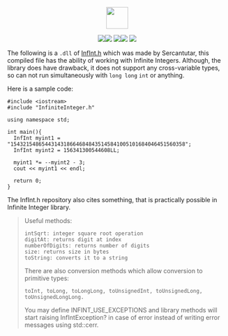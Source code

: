 <p align="center"><img src="https://img.shields.io/badge/INFINITE%20-INTEGER-blue?style=for-the-badge&logo=appveyor" height="50"></p>
<p align="center"><img src="https://img.shields.io/github/issues/AitzazImtiaz/InfiniteInteger?style=social&logo=appveyor"><img src="https://img.shields.io/github/forks/AitzazImtiaz/InfiniteInteger?style=social&logo=appveyor"> <img src="https://img.shields.io/github/stars/AitzazImtiaz/InfiniteInteger?style=social&logo=appveyor"><img src="https://img.shields.io/github/license/AitzazImtiaz/InfiniteInteger?style=social&logo=appveyor"> <img src="https://img.shields.io/twitter/url?url=https%3A%2F%2Fgithub.com%2FAitzazImtiaz%2FInfiniteInteger"></p>

The following is a ```.dll``` of [InfInt.h](https://github.com/sercantutar/infint/blob/master/InfInt.h) which was made by Sercantutar, this compiled file has the ability of working with Infinite Integers. Although, the library does have drawback, it does not support any cross-variable types, so can not run simultaneously with ```long long``` ```int``` or anything.

Here is a sample code:
```
#include <iostream>
#include "InfiniteInteger.h"

using namespace std;

int main(){
  InfInt myint1 = "15432154865443143186646848435145841005101684046451560358";
  InfInt myint2 = 156341300544608LL;

  myint1 *= --myint2 - 3;
  cout << myint1 << endl;
  
  return 0;
}
```

The InfInt.h repository also cites something, that is practically possible in Infinite Integer library.
<blockquote>
Useful methods:

    intSqrt: integer square root operation
    digitAt: returns digit at index
    numberOfDigits: returns number of digits
    size: returns size in bytes
    toString: converts it to a string

There are also conversion methods which allow conversion to primitive types:

    toInt, toLong, toLongLong, toUnsignedInt, toUnsignedLong, toUnsignedLongLong.

You may define INFINT_USE_EXCEPTIONS and library methods will start raising InfIntException? in case of error instead of writing error messages using std::cerr.
</blockquote>
